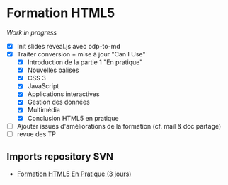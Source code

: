 # Formation HTML5

*Work in progress*

- [x] Init slides reveal.js avec odp-to-md
- [X] Traiter conversion + mise à jour "Can I Use"
  - [X] Introduction de la partie 1 "En pratique"
  - [X] Nouvelles balises
  - [X] CSS 3
  - [X] JavaScript
  - [X] Applications interactives
  - [X] Gestion des données
  - [X] Multimédia
  - [X] Conclusion HTML5 en pratique
- [ ] Ajouter issues d'améliorations de la formation (cf. mail & doc partagé)
- [ ] revue des TP

## Imports repository SVN

- [Formation HTML5 En Pratique (3 jours)](https://github.com/Zenika/formation-html5/tree/svn_import/ODP/HTML5_EnPratique)

